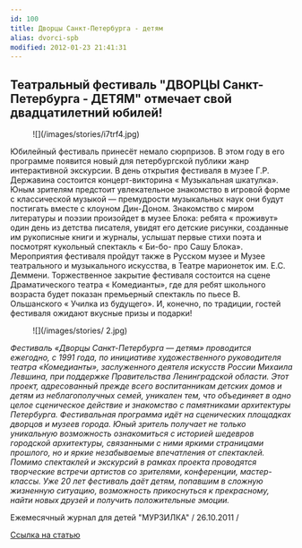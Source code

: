 ```yaml
---
id: 100
title: Дворцы Санкт-Петербурга - детям
alias: dvorci-spb
modified: 2012-01-23 21:41:31
---
```


## Театральный фестиваль "ДВОРЦЫ Санкт-Петербурга - ДЕТЯМ" отмечает свой двадцатилетний юбилей!

<figure>
![](/images/stories/i7trf4.jpg)
</figure>

Юбилейный фестиваль принесёт немало сюрпризов. В этом году в его программе появится новый для петербургской публики жанр интерактивной экскурсии. В день открытия фестиваля в музее Г.Р. Державина состоится концерт-викторина « Музыкальная шкатулка». Юным зрителям предстоит увлекательное знакомство в игровой форме с классической музыкой — премудрости музыкальных наук они будут постигать вместе с клоуном Дин-Доном. Знакомство с миром литературы и поэзии произойдет в музее Блока: ребята « проживут» один день из детства писателя, увидят его детские рисунки, созданные им рукописные книги и журналы, услышат первые стихи поэта и посмотрят кукольный спектакль « Би-бо- про Сашу Блока». Мероприятия фестиваля пройдут также в Русском музее и Музее театрального и музыкального искусства, в Театре марионеток им. Е.С. Деммени. Торжественное закрытие фестиваля состоится на сцене Драматического театра « Комедианты», где для ребят школьного возраста будет показан премьерный спектакль по пьесе В. Ольшанского « Училка из будущего». И, конечно, по традиции, гостей фестиваля ожидают вкусные призы и подарки!

<figure>
![](/images/stories/ 2.jpg)
</figure>

_Фестиваль «Дворцы Санкт-Петербурга — детям» проводится ежегодно, с 1991 года, по инициативе художественного руководителя театра «Комедианты», заслуженного деятеля искусств России Михаила Левшина, при поддержке Правительства Ленинградской области. Этот проект, адресованный прежде всего воспитанникам детских домов и детям из неблагополучных семей, уникален тем, что объединяет в одно целое сценическое действие и знакомство с памятниками архитектуры Петербурга. Фестивальная программа идёт на сценических площадках дворцов и музеев города. Юный зритель получает не только уникальную возможность ознакомиться с историей шедевров городской архитектуры, связанными с ними яркими страницами прошлого, но и яркие незабываемые впечатления от спектаклей. Помимо спектаклей и экскурсий в рамках проекта проводятся творческие встречи артистов со зрителями, конференции, мастер-классы. Уже 20 лет фестиваль даёт детям, попавшим в сложную жизненную ситуацию, возможность прикоснуться к прекрасному, найти новых друзей и получить положительные эмоции._

Ежемесячный журнал для детей "МУРЗИЛКА" / 26.10.2011 /

[Ссылка на статью](murzilka.org/home/news/4265)

